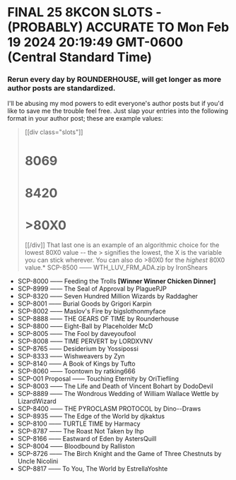 # FINAL 25 8KCON SLOTS - (PROBABLY) ACCURATE TO Mon Feb 19 2024 20:19:49 GMT-0600 (Central Standard Time)
 ### Rerun every day by ROUNDERHOUSE, will get longer as more author posts are standardized.
I'll be abusing my mod powers to edit everyone's author posts but if you'd like to save me the trouble feel free. Just slap your entries into the following format in your author post; these are example values:
> [[div class="slots"]]
> # 8069
> # 8420
> # >80X0
> [[/div]]
That last one is an example of an algorithmic choice for the lowest 80X0 value -- the > signifies the lowest, the X is the variable you can stick wherever. You can also do >80X0 for the *highest* 80X0 value.* SCP-8500 —— WTH_LUV_FRM_ADA.zip by IronShears
* SCP-8000 —— Feeding the Trolls **[Winner Winner Chicken Dinner]**
* SCP-8999 —— The Seal of Approval by PlaguePJP
* SCP-8320 —— Seven Hundred Million Wizards by Raddagher
* SCP-8001 —— Burial Goods by Grigori Karpin
* SCP-8002 —— Maslov's Fire by bigslothonmyface
* SCP-8888 —— THE GEARS OF TIME by Rounderhouse
* SCP-8800 —— Eight-Ball by Placeholder McD
* SCP-8005 —— The Fool by daveyoufool
* SCP-8008 —— TIME PERVERT by LORDXVNV
* SCP-8765 —— Desiderium by Yossipossi
* SCP-8333 —— Wishweavers by Zyn
* SCP-8140 —— A Book of Kings by Tufto
* SCP-8060 —— Toontown by ratking666
* SCP-001 Proposal —— Touching Eternity by OriTiefling
* SCP-8003 —— The Life and Death of Vincent Bohart by DodoDevil
* SCP-8889 —— The Wondrous Wedding of William Wallace Wettle by LizardWizard
* SCP-8400 —— THE PYROCLASM PROTOCOL by Dino--Draws
* SCP-8935 —— The Edge of the World by djkaktus
* SCP-8100 —— TURTLE TIME by Harmacy
* SCP-8787 —— The Roast Not Taken by Ihp
* SCP-8166 —— Eastward of Eden by AstersQuill
* SCP-8004 —— Bloodbound by Ralliston
* SCP-8726 —— The Birch Knight and the Game of Three Chestnuts by Uncle Nicolini
* SCP-8817 —— To You, The World by EstrellaYoshte
